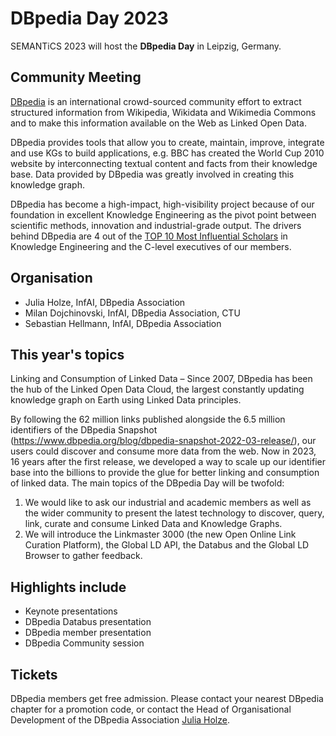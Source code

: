 # DBpedia Day 2023
SEMANTiCS 2023 will host the **DBpedia Day** in Leipzig, Germany.  

## Community Meeting
[DBpedia](https://www.dbpedia.org/) is an international crowd-sourced community effort to extract structured information from Wikipedia, Wikidata and Wikimedia Commons and to make this information available on the Web as Linked Open Data.  
 
DBpedia provides tools that allow you to create, maintain, improve, integrate and use KGs to build applications, e.g. BBC has created the World Cup 2010 website by interconnecting textual content and facts from their knowledge base. Data provided by DBpedia was greatly involved in creating this knowledge graph.  

DBpedia has become a high-impact, high-visibility project because of our foundation in excellent Knowledge Engineering as the pivot point between scientific methods, innovation and industrial-grade output. The drivers behind DBpedia are 4 out of the [TOP 10 Most Influential Scholars](https://www.aminer.org/ai2000/ke) in Knowledge Engineering and the C-level executives of our members.

## Organisation
* Julia Holze, InfAI, DBpedia Association
* Milan Dojchinovski, InfAI, DBpedia Association, CTU
* Sebastian Hellmann, InfAI, DBpedia Association

## This year's topics
Linking and Consumption of Linked Data – Since 2007, DBpedia has been the hub of the Linked Open Data Cloud, the largest constantly updating knowledge graph on Earth using Linked Data principles.

By following the 62 million links published alongside the 6.5 million identifiers of the DBpedia Snapshot (https://www.dbpedia.org/blog/dbpedia-snapshot-2022-03-release/), our users could discover and consume more data from the web. Now in 2023, 16 years after the first release, we developed a way to scale up our identifier base into the billions to provide the glue for better linking and consumption of linked data. The main topics of the DBpedia Day will be twofold:  
1. We would like to ask our industrial and academic members as well as the wider community to present the latest technology to discover, query, link, curate and consume Linked Data and Knowledge Graphs.  
2. We will introduce the Linkmaster 3000 (the new Open Online Link Curation Platform), the Global LD API, the Databus and the Global LD Browser to gather feedback.

## Highlights include
* Keynote presentations 
* DBpedia Databus presentation
* DBpedia member presentation
* DBpedia Community session

## Tickets
DBpedia members get free admission. Please contact your nearest DBpedia chapter for a promotion code, or contact the Head of Organisational Development of the DBpedia Association [Julia Holze](holze@infai.org).
